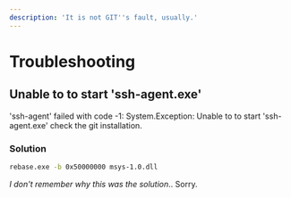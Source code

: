 ```yaml
---
description: 'It is not GIT''s fault, usually.'
---
```


# Troubleshooting

## Unable to to start 'ssh-agent.exe'

'ssh-agent' failed with code -1: System.Exception: Unable to to start 'ssh-agent.exe' check the git installation.

### Solution

```bash
rebase.exe -b 0x50000000 msys-1.0.dll
```

_I don't remember why this was the solution_.. Sorry.

